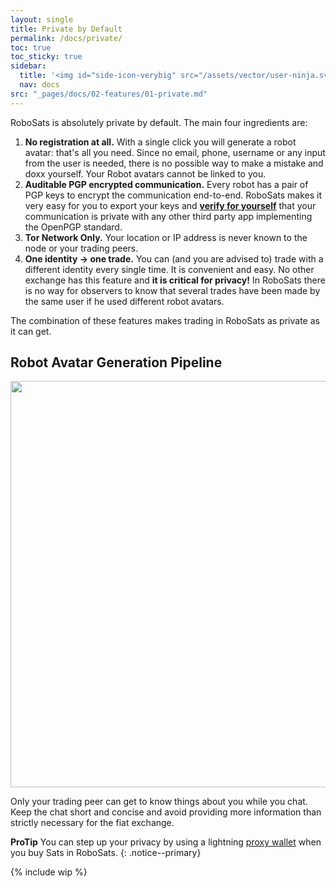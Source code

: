 ```yaml
---
layout: single
title: Private by Default
permalink: /docs/private/
toc: true
toc_sticky: true
sidebar:
  title: '<img id="side-icon-verybig" src="/assets/vector/user-ninja.svg"/>Private'
  nav: docs
src: "_pages/docs/02-features/01-private.md"
---
```


<!-- TODO: explain Tor, high entropy avatar, no registration, no identity reuse, lightning onion routing, no logs policy, etc. -->
RoboSats is absolutely private by default. The main four ingredients are:

1. **No registration at all.** With a single click you will generate a robot avatar: that's all you need. Since no email, phone, username or any input from the user is needed, there is no possible way to make a mistake and doxx yourself. Your Robot avatars cannot be linked to you.
2. **Auditable PGP encrypted communication.** Every robot has a pair of PGP keys to encrypt the communication end-to-end. RoboSats makes it very easy for you to export your keys and [<b>verify for yourself</b>](/docs/pgp-encryption) that your communication is private with any other third party app implementing the OpenPGP standard.
3. **Tor Network Only.** Your location or IP address is never known to the node or your trading peers.
4. **One identity -> one trade.** You can (and you are advised to) trade with a different identity every single time. It is convenient and easy. No other exchange has this feature and **it is critical for privacy!** In RoboSats there is no way for observers to know that several trades have been made by the same user if he used different robot avatars.

The combination of these features makes trading in RoboSats as private as it can get.

## Robot Avatar Generation Pipeline
<div align="center">
    <img src="/assets/images/private/usergen-pipeline.png" width="650"/>
</div>

Only your trading peer can get to know things about you while you chat. Keep the chat short and concise and avoid providing more information than strictly necessary for the fiat exchange.

**ProTip** You can step up your privacy by using a lightning [proxy wallet](/docs/proxy-wallets/) when you buy Sats in RoboSats.
{: .notice--primary}


{% include wip %}
